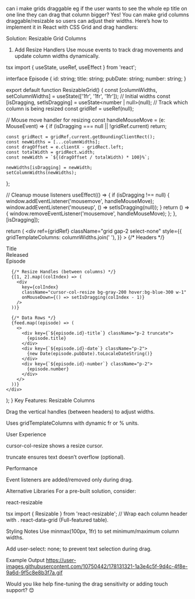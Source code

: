 can i make grids draggable eg if the user wants to see the whole ep title on one line they can drag that column bigger?
Yes! You can make grid columns draggable/resizable so users can adjust their widths. Here’s how to implement it in React with CSS Grid and drag handlers:

Solution: Resizable Grid Columns
1. Add Resize Handlers
Use mouse events to track drag movements and update column widths dynamically.

tsx
import { useState, useRef, useEffect } from 'react';

interface Episode {
  id: string;
  title: string;
  pubDate: string;
  number: string;
}

export default function ResizableGrid() {
  const [columnWidths, setColumnWidths] = useState(['1fr', '1fr', '1fr']); // Initial widths
  const [isDragging, setIsDragging] = useState<number | null>(null); // Track which column is being resized
  const gridRef = useRef<HTMLDivElement>(null);

  // Mouse move handler for resizing
  const handleMouseMove = (e: MouseEvent) => {
    if (isDragging === null || !gridRef.current) return;

    const gridRect = gridRef.current.getBoundingClientRect();
    const newWidths = [...columnWidths];
    const dragOffset = e.clientX - gridRect.left;
    const totalWidth = gridRect.width;
    const newWidth = `${(dragOffset / totalWidth) * 100}%`;

    newWidths[isDragging] = newWidth;
    setColumnWidths(newWidths);
  };

  // Cleanup mouse listeners
  useEffect(() => {
    if (isDragging !== null) {
      window.addEventListener('mousemove', handleMouseMove);
      window.addEventListener('mouseup', () => setIsDragging(null));
    }
    return () => {
      window.removeEventListener('mousemove', handleMouseMove);
    };
  }, [isDragging]);

  return (
    <div
      ref={gridRef}
      className="grid gap-2 select-none"
      style={{
        gridTemplateColumns: columnWidths.join(' '),
      }}
    >
      {/* Headers */}
      <div className="font-bold p-2">Title</div>
      <div className="font-bold p-2">Released</div>
      <div className="font-bold p-2">Episode</div>

      {/* Resize Handles (between columns) */}
      {[1, 2].map((colIndex) => (
        <div
          key={colIndex}
          className="cursor-col-resize bg-gray-200 hover:bg-blue-300 w-1"
          onMouseDown={() => setIsDragging(colIndex - 1)}
        />
      ))}

      {/* Data Rows */}
      {feed.map((episode) => (
        <>
          <div key={`${episode.id}-title`} className="p-2 truncate">
            {episode.title}
          </div>
          <div key={`${episode.id}-date`} className="p-2">
            {new Date(episode.pubDate).toLocaleDateString()}
          </div>
          <div key={`${episode.id}-number`} className="p-2">
            {episode.number}
          </div>
        </>
      ))}
    </div>
  );
}
Key Features:
Resizable Columns

Drag the vertical handles (between headers) to adjust widths.

Uses gridTemplateColumns with dynamic fr or % units.

User Experience

cursor-col-resize shows a resize cursor.

truncate ensures text doesn’t overflow (optional).

Performance

Event listeners are added/removed only during drag.

Alternative Libraries
For a pre-built solution, consider:

react-resizable

tsx
import { Resizable } from 'react-resizable';
// Wrap each column header with <Resizable>.
react-data-grid (Full-featured table).

Styling Notes
Use minmax(100px, 1fr) to set minimum/maximum column widths.

Add user-select: none; to prevent text selection during drag.

Example Output
https://user-images.githubusercontent.com/10750442/178131321-1a3e4c5f-9d4c-4f8e-9a6d-9f5c8e8b3f7a.gif

Would you like help fine-tuning the drag sensitivity or adding touch support? 😊